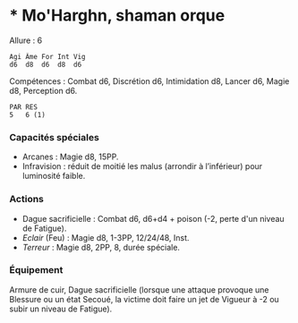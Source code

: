 # * Mo'Harghn, shaman orque

Allure : 6

	Agi	Âme	For	Int	Vig
	d6	d8	d6	d8	d6

Compétences : Combat d6, Discrétion d6, Intimidation d8, Lancer d6, Magie d8, Perception d6.

	PAR	RES
	5	6 (1)

### Capacités spéciales
- Arcanes : Magie d8, 15PP.
- Infravision : réduit de moitié les malus (arrondir à l’inférieur) pour luminosité faible.

### Actions
- Dague sacrificielle : Combat d6, d6+d4 + poison (-2, perte d'un niveau de Fatigue).
- _Eclair_ (Feu) : Magie d8, 1-3PP, 12/24/48, Inst.
- _Terreur_ : Magie d8, 2PP, 8, durée spéciale.

### Équipement
Armure de cuir, Dague sacrificielle (lorsque une attaque provoque une Blessure ou un état Secoué, la victime doit faire un jet de Vigueur à -2 ou subir un niveau de Fatigue).
